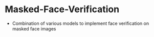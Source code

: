 # Masked-Face-Verification
- Combination of various models to implement face verification on masked face images
